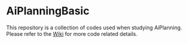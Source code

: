 # AiPlanningBasic
This repository is a collection of codes used when studying AiPlanning.<br>
Please refer to the [Wiki](https://github.com/hi-choi/AiPlanningBasic/wiki) for more code related details.
